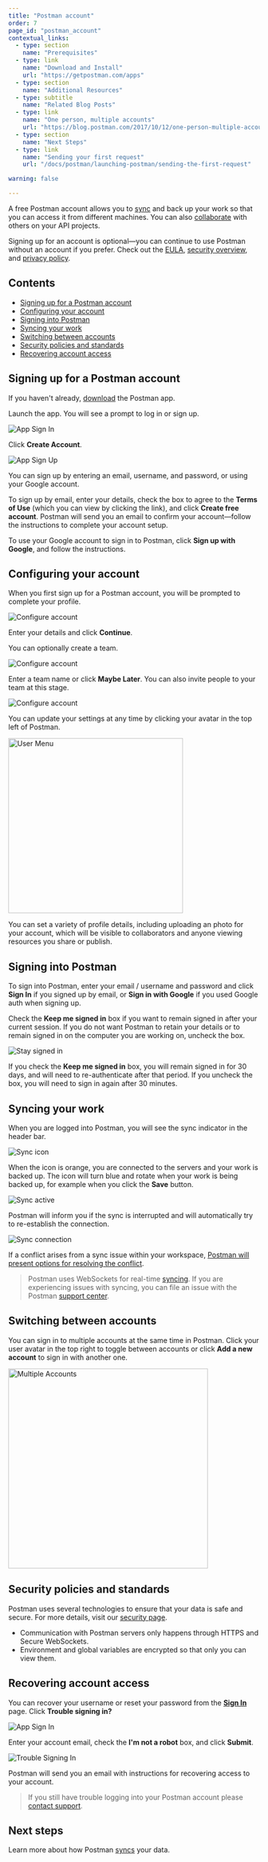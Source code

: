 ```yaml
---
title: "Postman account"
order: 7
page_id: "postman_account"
contextual_links:
  - type: section
    name: "Prerequisites"
  - type: link
    name: "Download and Install"
    url: "https://getpostman.com/apps"
  - type: section
    name: "Additional Resources"
  - type: subtitle
    name: "Related Blog Posts"
  - type: link
    name: "One person, multiple accounts"
    url: "https://blog.postman.com/2017/10/12/one-person-multiple-accounts/"
  - type: section
    name: "Next Steps"
  - type: link
    name: "Sending your first request"
    url: "/docs/postman/launching-postman/sending-the-first-request"

warning: false

---
```


A free Postman account allows you to [sync](/docs/postman/launching-postman/syncing/) and back up your work so that you can access it from different machines. You can also [collaborate](/docs/postman/collaboration/collaboration-intro/) with others on your API projects.

Signing up for an account is optional—you can continue to use Postman without an account if you prefer. Check out the [EULA](https://www.postman.com/licenses/postman_base_app), [security overview](https://www.postman.com/security), and [privacy policy](https://www.postman.com/licenses/privacy).

## Contents

* [Signing up for a Postman account](#signing-up-for-a-postman-account)
* [Configuring your account](#configuring-your-account)
* [Signing into Postman](#signing-into-postman)
* [Syncing your work](#syncing-your-work)
* [Switching between accounts](#switching-between-accounts)
* [Security policies and standards](#security-policies-and-standards)
* [Recovering account access](#recovering-account-access)

## Signing up for a Postman account

If you haven't already, [download](https://www.postman.com/downloads/) the Postman app.

Launch the app. You will see a prompt to log in or sign up.

![App Sign In](https://assets.postman.com/postman-docs/pm-app-sign-in.jpg)

Click __Create Account__.

![App Sign Up](https://assets.postman.com/postman-docs/pm-app-sign-up.jpg)

You can sign up by entering an email, username, and password, or using your Google account.

To sign up by email, enter your details, check the box to agree to the __Terms of Use__ (which you can view by clicking the link), and click __Create free account__. Postman will send you an email to confirm your account—follow the instructions to complete your account setup.

To use your Google account to sign in to Postman, click __Sign up with Google__, and follow the instructions.

## Configuring your account

When you first sign up for a Postman account, you will be prompted to complete your profile.

![Configure account](https://assets.postman.com/postman-docs/configure-postman-account.jpg)

Enter your details and click __Continue__.

You can optionally create a team.

![Configure account](https://assets.postman.com/postman-docs/setup-signup-team.jpg)

Enter a team name or click __Maybe Later__. You can also invite people to your team at this stage.

![Configure account](https://assets.postman.com/postman-docs/invite-team-signup.jpg)

You can update your settings at any time by clicking your avatar in the top left of Postman.

<img src="https://assets.postman.com/postman-docs/user-settings-menu.jpg" width="350px" alt="User Menu"/>

You can set a variety of profile details, including uploading an photo for your account, which will be visible to collaborators and anyone viewing resources you share or publish.

## Signing into Postman

To sign into Postman, enter your email / username and password and click __Sign In__ if you signed up by email, or __Sign in with Google__ if you used Google auth when signing up.

Check the __Keep me signed in__ box if you want to remain signed in after your current session. If you do not want Postman to retain your details or to remain signed in on the computer you are working on, uncheck the box.

![Stay signed in](https://assets.postman.com/postman-docs/stay-signed-in.jpg)

If you check the __Keep me signed in__ box, you will remain signed in for 30 days, and will need to re-authenticate after that period. If you uncheck the box, you will need to sign in again after 30 minutes.

## Syncing your work

When you are logged into Postman, you will see the sync indicator in the header bar.

![Sync icon](https://assets.postman.com/postman-docs/sync-icon.jpg)

When the icon is orange, you are connected to the servers and your work is backed up. The icon will turn blue and rotate when your work is being backed up, for example when you click the __Save__ button.

![Sync active](https://assets.postman.com/postman-docs/sync-active.jpg)

Postman will inform you if the sync is interrupted and will automatically try to re-establish the connection.

![Sync connection](https://assets.postman.com/postman-docs/sync-no-connection.jpg)

If a conflict arises from a sync issue within your workspace, [Postman will present options for resolving the conflict](/docs/postman/workspaces/conflicts/).

> Postman uses WebSockets for real-time [syncing](/docs/postman/launching-postman/syncing/). If you are experiencing issues with syncing, you can file an issue with the Postman [support center](https://support.getpostman.com/hc/en-us).

## Switching between accounts

You can sign in to multiple accounts at the same time in Postman. Click your user avatar in the top right to toggle between accounts or click __Add a new account__ to sign in with another one.

<img src="https://assets.postman.com/postman-docs/multiple-accounts.jpg" width="400px" alt="Multiple Accounts"/>

## Security policies and standards

Postman uses several technologies to ensure that your data is safe and secure. For more details, visit our [security page](https://www.postman.com/security).

* Communication with Postman servers only happens through HTTPS and Secure WebSockets.
* Environment and global variables are encrypted so that only you can view them.

## Recovering account access

You can recover your username or reset your password from the [**Sign In**](https://identity.getpostman.com/login) page. Click __Trouble signing in?__

![App Sign In](https://assets.postman.com/postman-docs/pm-app-sign-in.jpg)

Enter your account email, check the __I'm not a robot__ box, and click __Submit__.

![Trouble Signing In](https://assets.postman.com/postman-docs/trouble-signing-in.jpg)

Postman will send you an email with instructions for recovering access to your account.

> If you still have trouble logging into your Postman account please [contact support](https://support.getpostman.com/).

## Next steps

Learn more about how Postman [syncs](/docs/postman/launching-postman/syncing/) your data.
